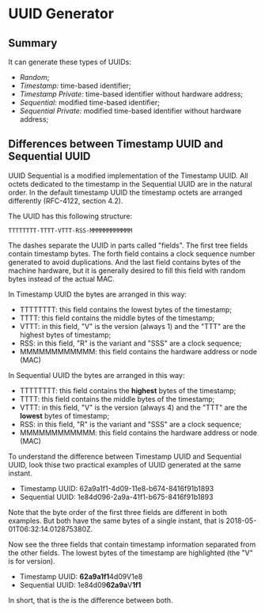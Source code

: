 
UUID Generator
======================================================

Summary
------------------------------------------------------

It can generate these types of UUIDs:

- _Random_;
- _Timestamp:_ time-based identifier;
- _Timestamp Private:_ time-based identifier without hardware address;
- _Sequential:_ modified time-based identifier;
- _Sequential Private:_ modified time-based identifier without hardware address;

Differences between Timestamp UUID and Sequential UUID
------------------------------------------------------

UUID Sequential is a modified implementation of the Timestamp UUID. All octets dedicated to the timestamp in the Sequential UUID are in the natural order. In the default timestamp UUID the timestamp octets are arranged differently (RFC-4122, section 4.2).

The UUID has this following structure:

`
TTTTTTTT-TTTT-VTTT-RSS-MMMMMMMMMMMM
`

The dashes separate the UUID in parts called "fields". The first tree fields contain timestamp bytes. The forth field contains a clock sequence number generated to avoid duplications. And the last field contains bytes of the machine hardware, but it is generally desired to fill this field with random bytes instead of the actual MAC.

In Timestamp UUID the bytes are arranged in this way:

- TTTTTTTT: this field contains the lowest bytes of the timestamp;
- TTTT: this field contains the middle bytes of the timestamp;
- VTTT: in this field, "V" is the version (always 1) and the "TTT" are the highest bytes of timestamp;
- RSS: in this field, "R" is the variant and "SSS" are a clock sequence;
- MMMMMMMMMMMM: this field contains the hardware address or node (MAC)

In Sequential UUID the bytes are arranged in this way:

- TTTTTTTT: this field contains the **highest** bytes of the timestamp;
- TTTT: this field contains the middle bytes of the timestamp;
- VTTT: in this field, "V" is the version (always 4) and the "TTT" are the **lowest** bytes of timestamp;
- RSS: in this field, "R" is the variant and "SSS" are a clock sequence;
- MMMMMMMMMMMM: this field contains the hardware address or node (MAC)

To understand the difference between Timestamp UUID and Sequential UUID, look thise two practical examples of UUID generated at the same instant.

- Timestamp UUID:  62a9a1f1-4d09-11e8-b674-8416f91b1893
- Sequential UUID: 1e84d096-2a9a-41f1-b675-8416f91b1893

Note that the byte order of the first three fields are different in both examples. But both have the same bytes of a single instant, that is 2018-05-01T06:32:14.012875380Z.

Now see the three fields that contain timestamp information separated from the other fields. The lowest bytes of the timestamp are highlighted (the "V" is for version).

- Timestamp UUID:  **62a9a1f1**4d09V1e8
- Sequential UUID: 1e84d09**62a9a**V**1f1**

In short, that is the is the difference between both.

